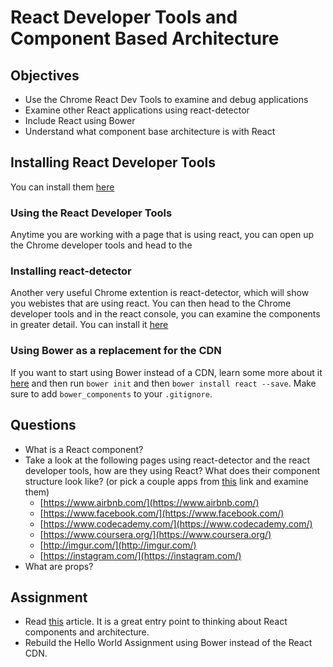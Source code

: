 # React Developer Tools and Component Based Architecture

## Objectives

- Use the Chrome React Dev Tools to examine and debug applications 
- Examine other React applications using react-detector
- Include React using Bower
- Understand what component base architecture is with React

## Installing React Developer Tools

You can install them [here](https://chrome.google.com/webstore/detail/react-developer-tools/fmkadmapgofadopljbjfkapdkoienihi?hl=en)

### Using the React Developer Tools

Anytime you are working with a page that is using react, you can open up the Chrome developer tools and head to the 

### Installing react-detector

Another very useful Chrome extention is react-detector, which will show you webistes that are using react. You can then head to the Chrome developer tools and in the react console, you can examine the components in greater detail. You can install it [here](https://chrome.google.com/webstore/detail/react-detector/jaaklebbenondhkanegppccanebkdjlh?hl=en-US)

### Using Bower as a replacement for the CDN

If you want to start using Bower instead of a CDN, learn some more about it [here](../bower) and then run `bower init` and then `bower install react --save`. Make sure to add `bower_components` to your `.gitignore`.

## Questions
 
* What is a React component?
* Take a look at the following pages using react-detector and the react developer tools, how are they using React? What does their component structure look like? (or pick a couple apps from [this](https://github.com/facebook/react/wiki/Sites-Using-React) link and examine them)
    - [https://www.airbnb.com/](https://www.airbnb.com/)
    - [https://www.facebook.com/](https://www.facebook.com/)
    - [https://www.codecademy.com/](https://www.codecademy.com/)
    - [https://www.coursera.org/](https://www.coursera.org/)
    - [http://imgur.com/](http://imgur.com/)
    - [https://instagram.com/](https://instagram.com/)
* What are props? 

## Assignment

* Read [this](https://facebook.github.io/react/docs/thinking-in-react.html) article. It is a great entry point to thinking about React components and architecture.
* Rebuild the Hello World Assignment using Bower instead of the React CDN. 


